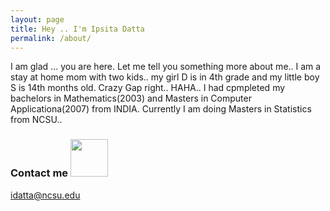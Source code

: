 ```yaml
---
layout: page
title: Hey .. I'm Ipsita Datta
permalink: /about/
---
```

I am glad ... you are here. Let me tell you something more about me..
I am a stay at home mom with two kids.. my girl D is in 4th grade and my little boy S is 14th months old. Crazy Gap right.. HAHA..
I had cpmpleted my bachelors in Mathematics(2003) and Masters in Computer Applicationa(2007) from INDIA.
Currently I am doing Masters in Statistics from NCSU..


### Contact me  <img src="https://user-images.githubusercontent.com/89056573/130389948-78c56477-334a-4f84-9e9e-8fa7e52d6ac9.jpeg" width="60" height="60" >



[idatta@ncsu.edu](mailto:idatta@ncsu.edu)
